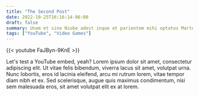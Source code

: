```yaml
---
title: "The Second Post"
date: 2022-10-25T16:16:14-06:00
draft: false
summary: Unam et sine Niobe adest inque et parientem mihi optatos Marte uni iam.
tags: ["YouTube", "Video Games"]
---
```


{{< youtube FaJByn-9KnE >}}

Let's test a YouTube embed, yeah? Lorem ipsum dolor sit amet, consectetur adipiscing elit. Ut vitae felis bibendum, viverra lacus sit amet, volutpat urna. Nunc lobortis, eros id lacinia eleifend, arcu mi rutrum lorem, vitae tempor diam nibh et ex. Sed scelerisque, augue quis maximus condimentum, nisi sem malesuada eros, sit amet volutpat elit ex at lorem.
